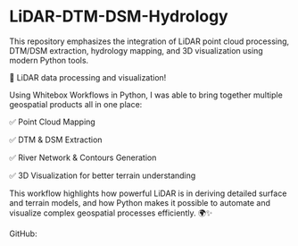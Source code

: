 # LiDAR-DTM-DSM-Hydrology
This repository emphasizes the integration of LiDAR point cloud processing, DTM/DSM extraction, hydrology mapping, and 3D visualization using modern Python tools.

🚀 LiDAR data processing and visualization!



Using Whitebox Workflows in Python, I was able to bring together multiple geospatial products all in one place:



 ✅ Point Cloud Mapping

 ✅ DTM & DSM Extraction

 ✅ River Network & Contours Generation

 ✅ 3D Visualization for better terrain understanding



This workflow highlights how powerful LiDAR is in deriving detailed surface and terrain models, and how Python makes it possible to automate and visualize complex geospatial processes efficiently. 🌍✨



GitHub: 
